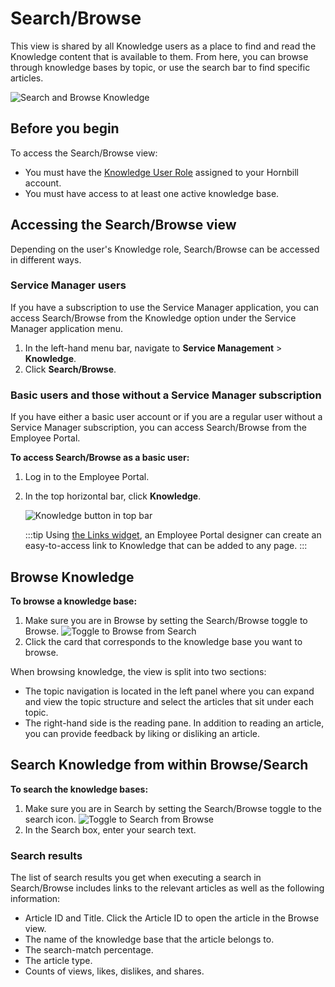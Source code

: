 # Search/Browse
This view is shared by all Knowledge users as a place to find and read the Knowledge content that is available to them. From here, you can browse through knowledge bases by topic, or use the search bar to find specific articles.

![Search and Browse Knowledge](_books/servicemanager-user-guide/knowledge/images/search-browse.png)

## Before you begin
To access the Search/Browse view:
* You must have the [Knowledge User Role](/servicemanager-config/setup/service-manager-roles#knowledge-roles) assigned to your Hornbill account.
* You must have access to at least one active knowledge base.

## Accessing the Search/Browse view
Depending on the user's Knowledge role, Search/Browse can be accessed in different ways.

### Service Manager users
If you have a subscription to use the Service Manager application, you can access Search/Browse from the Knowledge option under the Service Manager application menu.
 1. In the left-hand menu bar, navigate to **Service Management** > **Knowledge**.
 1. Click **Search/Browse**.

### Basic users and those without a Service Manager subscription
If you have either a basic user account or if you are a regular user without a Service Manager subscription, you can access Search/Browse from the Employee Portal.

**To access Search/Browse as a basic user:**
 1. Log in to the Employee Portal.
 1. In the top horizontal bar, click **Knowledge**.

    ![Knowledge button in top bar](_books/servicemanager-user-guide/knowledge/images/knowledge-option-top-bar.png)
 
    :::tip
    Using [the Links widget](/esp-config/customize/employee-portal/employee-portal-widgets#links), an Employee Portal designer can create an easy-to-access link to Knowledge that can be added to any page.
    :::

## Browse Knowledge
**To browse a knowledge base:**
1. Make sure you are in Browse by setting the Search/Browse toggle to Browse.
    ![Toggle to Browse from Search](_books/servicemanager-user-guide/knowledge/images/toggle-while-set-to-search.png)
1. Click the card that corresponds to the knowledge base you want to browse.

When browsing knowledge, the view is split into two sections:  
* The topic navigation is located in the left panel where you can expand and view the topic structure and select the articles that sit under each topic.
* The right-hand side is the reading pane. In addition to reading an article, you can provide feedback by liking or disliking an article.

## Search Knowledge from within Browse/Search
**To search the knowledge bases:**
1. Make sure you are in Search by setting the Search/Browse toggle to the search icon.
    ![Toggle to Search from Browse](_books/servicemanager-user-guide/knowledge/images/toggle-while-set-to-browse.png)
1. In the Search box, enter your search text.

### Search results
The list of search results you get when executing a search in Search/Browse includes links to the relevant articles as well as the following information:

* Article ID and Title. Click the Article ID to open the article in the Browse view.
* The name of the knowledge base that the article belongs to.
* The search-match percentage.
* The article type.
* Counts of views, likes, dislikes, and shares.
